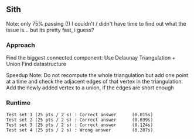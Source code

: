 ## Sith
Note: only 75% passing (!) I couldn't / didn't have time to find out what the issue is... but its pretty fast, i guess?

### Approach

Find the biggest connected component: Use Delaunay Triangulation + Union Find datastructure

Speedup Note: Do not recompute the whole triangulation but add one point at a time and check the adjacent edges of that vertex in the triangulation. Add the newly added vertex to a union, if the edges are short enough


### Runtime

```
Test set 1 (25 pts / 2 s) : Correct answer      (0.015s)
Test set 2 (25 pts / 2 s) : Correct answer      (0.039s)
Test set 3 (25 pts / 2 s) : Correct answer      (0.124s)
Test set 4 (25 pts / 2 s) : Wrong answer        (0.287s)
```
